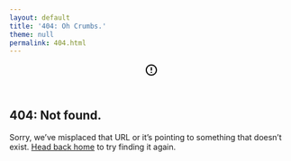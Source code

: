 ```yaml
---
layout: default
title: '404: Oh Crumbs.'
theme: null
permalink: 404.html
---
```


<header class="content-header">
  <svg class="content-icon" xmlns="http://www.w3.org/2000/svg" width="24" height="24" viewBox="0 0 24 24"><defs>
  <linearGradient id="icon-gradient" x1="0%" y1="0%" x2="100%" y2="100%"><stop offset="0%" stop-color="gray">
</stop>
  <stop offset="100%" stop-color="gray">
</stop></linearGradient>
</defs>
  <path d="M11 15h2v2h-2zm0-8h2v6h-2zm.99-5C6.47 2 2 6.48 2 12s4.47 10 9.99 10C17.52 22 22 17.52 22 12S17.52 2 11.99 2zM12 20c-4.42 0-8-3.58-8-8s3.58-8 8-8 8 3.58 8 8-3.58 8-8 8z">
</path></svg>
</header>

<article class="content">
  <h1>404: Not found.</h1>
  <p class="-large">Sorry, we’ve misplaced that URL or it’s pointing to something that doesn’t exist. <a href="{{ site.url }}{{ site.baseurl }}">Head back home</a> to try finding it again.</p>
</article>
